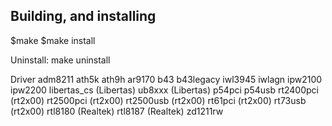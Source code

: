 Building, and installing
------------------------
$make
$make install

Uninstall:
make uninstall

Driver
adm8211
ath5k
ath9h
ar9170
b43
b43legacy
iwl3945
iwlagn
ipw2100
ipw2200
libertas_cs (Libertas)
ub8xxx      (Libertas)
p54pci
p54usb
rt2400pci (rt2x00)
rt2500pci (rt2x00)
rt2500usb (rt2x00)
rt61pci	  (rt2x00)
rt73usb	  (rt2x00)
rtl8180	(Realtek)
rtl8187	(Realtek)
zd1211rw
